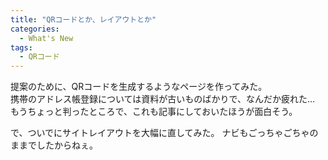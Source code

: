 ```yaml
---
title: "QRコードとか、レイアウトとか"
categories:
  - What's New
tags:
  - QRコード
---
```

提案のために、QRコードを生成するようなページを作ってみた。  
携帯のアドレス帳登録については資料が古いものばかりで、なんだか疲れた…  
もうちょっと判ったところで、これも記事にしておいたほうが面白そう。

で、ついでにサイトレイアウトを大幅に直してみた。
ナビもごっちゃごちゃのままでしたからねぇ。